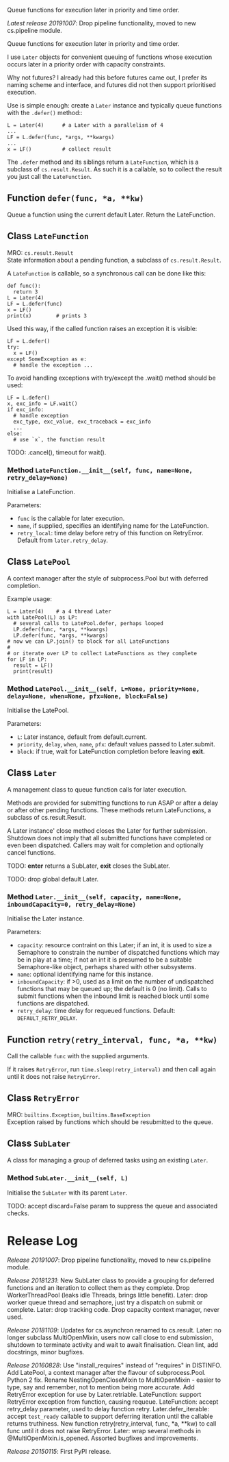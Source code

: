 Queue functions for execution later in priority and time order.


*Latest release 20191007*:
Drop pipeline functionality, moved to new cs.pipeline module.

Queue functions for execution later in priority and time order.

I use `Later` objects for convenient queuing of functions whose
execution occurs later in a priority order with capacity constraints.

Why not futures?
I already had this before futures came out,
I prefer its naming scheme and interface,
and futures did not then support prioritised execution.

Use is simple enough: create a `Later` instance and typically queue
functions with the `.defer()` method::

    L = Later(4)      # a Later with a parallelism of 4
    ...
    LF = L.defer(func, *args, **kwargs)
    ...
    x = LF()          # collect result

The `.defer` method and its siblings return a `LateFunction`,
which is a subclass of `cs.result.Result`.
As such it is a callable,
so to collect the result you just call the `LateFunction`.

## Function `defer(func, *a, **kw)`

Queue a function using the current default Later.
Return the LateFunction.

## Class `LateFunction`

MRO: `cs.result.Result`  
State information about a pending function,
a subclass of `cs.result.Result`.

A `LateFunction` is callable,
so a synchronous call can be done like this:

    def func():
      return 3
    L = Later(4)
    LF = L.defer(func)
    x = LF()
    print(x)        # prints 3

Used this way, if the called function raises an exception it is visible:

    LF = L.defer()
    try:
      x = LF()
    except SomeException as e:
      # handle the exception ...

To avoid handling exceptions with try/except the .wait()
method should be used:

    LF = L.defer()
    x, exc_info = LF.wait()
    if exc_info:
      # handle exception
      exc_type, exc_value, exc_traceback = exc_info
      ...
    else:
      # use `x`, the function result

TODO: .cancel(), timeout for wait().

### Method `LateFunction.__init__(self, func, name=None, retry_delay=None)`

Initialise a LateFunction.

Parameters:
* `func` is the callable for later execution.
* `name`, if supplied, specifies an identifying name for the LateFunction.
* `retry_local`: time delay before retry of this function on RetryError.
  Default from `later.retry_delay`.

## Class `LatePool`

A context manager after the style of subprocess.Pool
but with deferred completion.

Example usage:

    L = Later(4)    # a 4 thread Later
    with LatePool(L) as LP:
      # several calls to LatePool.defer, perhaps looped
      LP.defer(func, *args, **kwargs)
      LP.defer(func, *args, **kwargs)
    # now we can LP.join() to block for all LateFunctions
    #
    # or iterate over LP to collect LateFunctions as they complete
    for LF in LP:
      result = LF()
      print(result)

### Method `LatePool.__init__(self, L=None, priority=None, delay=None, when=None, pfx=None, block=False)`

Initialise the LatePool.

Parameters:
* `L`: Later instance, default from default.current.
* `priority`, `delay`, `when`, `name`, `pfx`:
  default values passed to Later.submit.
* `block`: if true, wait for LateFunction completion
  before leaving __exit__.

## Class `Later`

A management class to queue function calls for later execution.

Methods are provided for submitting functions to run ASAP or
after a delay or after other pending functions. These methods
return LateFunctions, a subclass of cs.result.Result.

A Later instance' close method closes the Later for further
submission.
Shutdown does not imply that all submitted functions have
completed or even been dispatched.
Callers may wait for completion and optionally cancel functions.

TODO: __enter__ returns a SubLater, __exit__ closes the SubLater.

TODO: drop global default Later.

### Method `Later.__init__(self, capacity, name=None, inboundCapacity=0, retry_delay=None)`

Initialise the Later instance.

Parameters:
* `capacity`: resource contraint on this Later; if an int, it is used
  to size a Semaphore to constrain the number of dispatched functions
  which may be in play at a time; if not an int it is presumed to be a
  suitable Semaphore-like object, perhaps shared with other subsystems.
* `name`: optional identifying name for this instance.
* `inboundCapacity`: if >0, used as a limit on the number of
  undispatched functions that may be queued up; the default is 0 (no
  limit).  Calls to submit functions when the inbound limit is reached
  block until some functions are dispatched.
* `retry_delay`: time delay for requeued functions.
  Default: `DEFAULT_RETRY_DELAY`.

## Function `retry(retry_interval, func, *a, **kw)`

Call the callable `func` with the supplied arguments.

If it raises `RetryError`,
run `time.sleep(retry_interval)`
and then call again until it does not raise `RetryError`.

## Class `RetryError`

MRO: `builtins.Exception`, `builtins.BaseException`  
Exception raised by functions which should be resubmitted to the queue.

## Class `SubLater`

A class for managing a group of deferred tasks using an existing `Later`.

### Method `SubLater.__init__(self, L)`

Initialise the `SubLater` with its parent `Later`.

TODO: accept discard=False param to suppress the queue and
associated checks.



# Release Log

*Release 20191007*:
Drop pipeline functionality, moved to new cs.pipeline module.

*Release 20181231*:
New SubLater class to provide a grouping for deferred functions and an iteration to collect them as they complete.
Drop WorkerThreadPool (leaks idle Threads, brings little benefit).
Later: drop worker queue thread and semaphore, just try a dispatch on submit or complete.
Later: drop tracking code. Drop capacity context manager, never used.

*Release 20181109*:
Updates for cs.asynchron renamed to cs.result.
Later: no longer subclass MultiOpenMixin, users now call close to end submission, shutdown to terminate activity and wait to await finalisation.
Clean lint, add docstrings, minor bugfixes.

*Release 20160828*:
Use "install_requires" instead of "requires" in DISTINFO.
Add LatePool, a context manager after the flavour of subprocess.Pool.
Python 2 fix.
Rename NestingOpenCloseMixin to MultiOpenMixin - easier to type, say and remember, not to mention being more accurate.
Add RetryError exception for use by Later.retriable.
LateFunction: support RetryError exception from function, causing requeue.
LateFunction: accept retry_delay parameter, used to delay function retry.
Later.defer_iterable: accept `test_ready` callable to support deferring iteration until the callable returns truthiness.
New function retry(retry_interval, func, *a, **kw) to call func until it does not raise RetryError.
Later: wrap several methods in @MultiOpenMixin.is_opened.
Assorted bugfixes and improvements.

*Release 20150115*:
First PyPI release.
